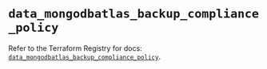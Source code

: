 # `data_mongodbatlas_backup_compliance_policy`

Refer to the Terraform Registry for docs: [`data_mongodbatlas_backup_compliance_policy`](https://registry.terraform.io/providers/mongodb/mongodbatlas/1.23.0/docs/data-sources/backup_compliance_policy).
